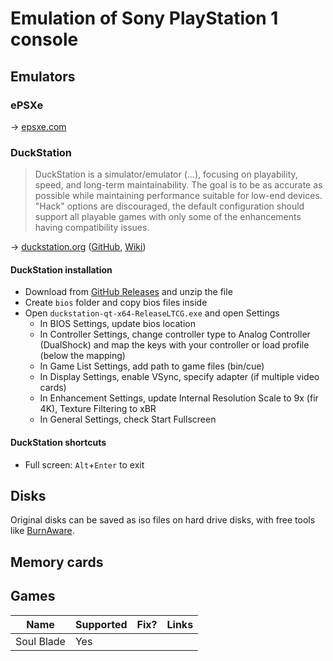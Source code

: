 # Emulation of Sony PlayStation 1 console

## Emulators

### ePSXe

→ [epsxe.com](http://www.epsxe.com/)

### DuckStation

> DuckStation is a simulator/emulator (...), focusing on playability, speed, and long-term maintainability. The goal is to be as accurate as possible while maintaining performance suitable for low-end devices. "Hack" options are discouraged, the default configuration should support all playable games with only some of the enhancements having compatibility issues.

→ [duckstation.org](https://www.duckstation.org/) ([GitHub](), [Wiki](https://www.duckstation.org/wiki/Main_Page))

#### DuckStation installation

* Download from [GitHub Releases](https://github.com/stenzek/duckstation/releases/tag/latest) and unzip the file
* Create `bios` folder and copy bios files inside
* Open `duckstation-qt-x64-ReleaseLTCG.exe` and open Settings
  * In BIOS Settings, update bios location
  * In Controller Settings, change controller type to Analog Controller (DualShock) and map the keys with your controller or load profile (below the mapping)
  * In Game List Settings, add path to game files (bin/cue)
  * In Display Settings, enable VSync, specify adapter (if multiple video cards)
  * In Enhancement Settings, update Internal Resolution Scale to 9x (fir 4K), Texture Filtering to xBR
  * In General Settings, check Start Fullscreen

#### DuckStation shortcuts

* Full screen: `Alt`+`Enter` to exit

## Disks

Original disks can be saved as iso files on hard drive disks, with free tools like [BurnAware](https://www.burnaware.com/).
 
## Memory cards
 
## Games
 
Name | Supported | Fix? | Links
---- | --------- | ---- | -----
Soul Blade | Yes | |
